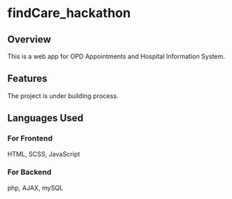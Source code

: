 # findCare_hackathon

## Overview

This is a web app for OPD Appointments and Hospital Information System.

## Features

The project is under building process.

## Languages Used

### For Frontend

HTML, SCSS, JavaScript

### For Backend

php, AJAX, mySQL
